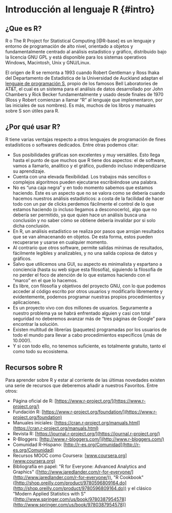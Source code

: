# Introducción al lenguaje R {#intro}

## ¿Que es R?
R o The R Project for Statistical Computing [@R-base] es un lenguaje y entorno de programación de alto nivel, orientado a objetos y fundamentalmente centrado al análisis estadístico y gráfico, distribuido bajo la licencia GNU GPL y está disponible para los sistemas operativos Windows, Macintosh, Unix y GNU/Linux.

El origen de R se remonta a 1993 cuando Robert Gentleman y Ross Ihaka del Departamento de Estadística de la Universidad de Auckland adaptan el [lenguaje de programación S](https://en.wikipedia.org/wiki/S_(programming_language)), propio de los famosos Bell Laboratories de AT&T, el cual es un sistema para el análisis de datos desarrollado por John Chambers y Rick Becker fundamentalmente y usado desde finales de 1970 (Ross y Robert comienzan a llamar “R” al lenguaje que implementaron, por las iniciales de sus nombres). Es más, muchos de los libros y manuales sobre S son útiles para R. 

## ¿Por qué usar R?
R tiene varias ventajas respecto a otros lenguajes de programación de fines estadísticos o softwares dedicados. Entre otras podemos citar:

* Sus posibilidades gráficas son excelentes y muy versátiles. Esto llega hasta el punto de que muchos que R tiene dos aspectos: el de software, vamos a llamarlo, analítico y el gráfico, pudiendo incluso independizarse su aprendizaje.
* Cuenta con una elevada flexibilidad. Los trabajos más sencillos o complejos algoritmos pueden ejecutarse escribiéndose una palabra.
* No es “una caja negra” y en todo momento sabemos que estamos haciendo. Este es un aspecto que no se valora como se debería cuando hacemos nuestros análisis estadísticos: a costa de la facilidad de hacer todo con un par de clicks perdemos fácilmente el control de lo que estamos haciendo (o incluso llegamos a desconocerlo), algo que no debería ser permitido, ya que quien hace un análisis busca una conclusión y no saber cómo se obtiene debería invalidar por si solo dicha conclusión.
* En R, un análisis estadístico se realiza por pasos que arrojan resultados que se van almacenando en objetos. De esta forma, estos pueden recuperarse y usarse en cualquier momento.
* Al contrario que otros software, permite salidas mínimas de resultados, fácilmente legibles y analizables, y no una salida copiosa de datos y gráficos.
* Salvo que utilicemos una GUI, su aspecto es minimalista y espartano a conciencia (hasta su web sigue esta filosofía), siguiendo la filosofía de no perder el foco de atención de lo que estamos haciendo con el “marco” en el que lo hacemos.
* Es libre, con filosofía y objetivos del proyecto GNU, con lo que podemos acceder al código escrito por otros usuarios y modificarlo libremente y evidentemente, podemos programar nuestras propios procedimientos y aplicaciones.
* Es un proyecto vivo con dos millones de usuarios. Seguramente a nuestro problema ya se habrá enfrentado alguien y casi con total seguridad no deberemos avanzar más de “tres páginas de Google” para encontrar la solución.
* Existen multitud de librerías (paquetes) programadas por los usuarios de todo el mundo para llevar a cabo procedimientos específicos (¡más de 10.000!).
* Y si con todo ello, no tenemos suficiente, es totalmente gratuito, tanto el como todo su ecosistema.

## Recursos sobre R
Para aprender sobre R y estar al corriente de las últimas novedades existen una serie de recursos que deberemos añadir a nuestros Favoritos. Entre otros:

* Página oficial de R: [https://www.r-project.org/](https://www.r-project.org/)
* Fundación R: [https://www.r-project.org/foundation/](https://www.r-project.org/foundation)
* Manuales iniciales: [https://cran.r-project.org/manuals.html](https://cran.r-project.org/manuals.html)
* Revista R: [https://journal.r-project.org/](https://journal.r-project.org/)
* R-Bloggers: [http://www.r-bloggers.com/](http://www.r-bloggers.com/)
* Comunidad R-Hispano: [http://r-es.org/Comunidad](http://r-es.org/Comunidad)
* Recursos MOOC como Coursera: [www.coursera.org](www.coursera.org)
* Bibliografía en papel: "R for Everyone: Advanced Analytics and Graphics" ([http://www.jaredlander.com/r-for-everyone/](http://www.jaredlander.com/r-for-everyone/)), "R Cookbook" ([http://shop.oreilly.com/product/9780596809164.do](http://shop.oreilly.com/product/9780596809164.do)) y el clásico "Modern Applied Statistics with S" ([http://www.springer.com/us/book/9780387954578](http://www.springer.com/us/book/9780387954578))
